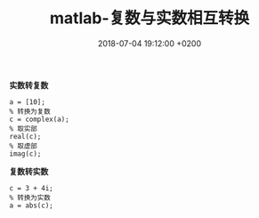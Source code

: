 ﻿---
layout: post
title:  "matlab-复数与实数相互转换"
date:   2018-07-04 19:12:00 +0200
categories: _posts
---

**实数转复数**  
```
a = [10];
% 转换为复数
c = complex(a);
% 取实部
real(c);
% 取虚部
imag(c);
```


**复数转实数**  
```
c = 3 + 4i;
% 转换为实数
a = abs(c);
```
